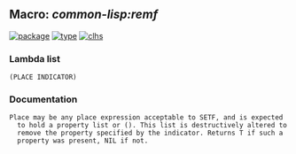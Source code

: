 ## Macro: ***common-lisp:remf***
[![package](https://img.shields.io/badge/Package-COMMON--LISP-5f9ea0.svg?style=social&colorA=999999)](../) [![type](https://img.shields.io/badge/Type-Macro-5f9ea0.svg?style=social&colorA=999999)](../#macro) [![clhs](https://img.shields.io/badge/CLHS-REMF-5f9ea0.svg?style=social&colorA=999999)](http://www.lispworks.com/documentation/HyperSpec/Body/m_remf.htm) 
### Lambda list
```
(PLACE INDICATOR)
```
### Documentation
```
Place may be any place expression acceptable to SETF, and is expected
  to hold a property list or (). This list is destructively altered to
  remove the property specified by the indicator. Returns T if such a
  property was present, NIL if not.
```
